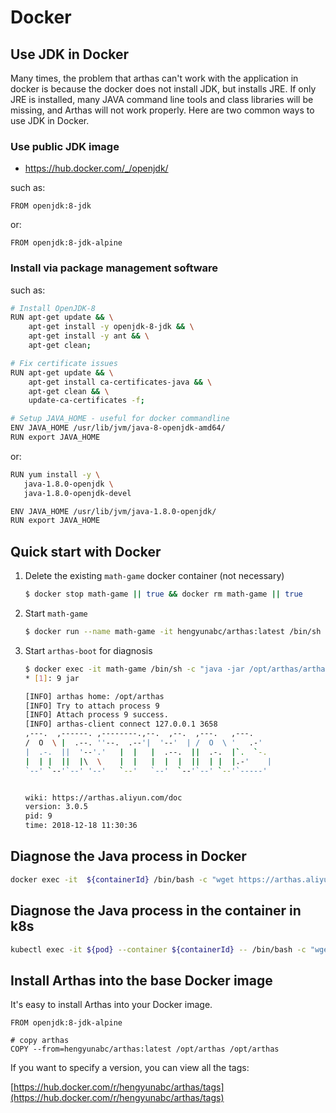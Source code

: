 Docker
===


## Use JDK in Docker

Many times, the problem that arthas can't work with the application in docker is because the docker does not install JDK, but installs JRE. If only JRE is installed, many JAVA command line tools and class libraries will be missing, and Arthas will not work properly. Here are two common ways to use JDK in Docker.

### Use public JDK image

* https://hub.docker.com/_/openjdk/

such as:

```
FROM openjdk:8-jdk
```

or:

```
FROM openjdk:8-jdk-alpine
```

### Install via package management software

such as:

```bash
# Install OpenJDK-8
RUN apt-get update && \
    apt-get install -y openjdk-8-jdk && \
    apt-get install -y ant && \
    apt-get clean;

# Fix certificate issues
RUN apt-get update && \
    apt-get install ca-certificates-java && \
    apt-get clean && \
    update-ca-certificates -f;

# Setup JAVA_HOME - useful for docker commandline
ENV JAVA_HOME /usr/lib/jvm/java-8-openjdk-amd64/
RUN export JAVA_HOME
```

or:

```bash
RUN yum install -y \
   java-1.8.0-openjdk \
   java-1.8.0-openjdk-devel

ENV JAVA_HOME /usr/lib/jvm/java-1.8.0-openjdk/
RUN export JAVA_HOME
```


## Quick start with Docker

1. Delete the existing `math-game` docker container (not necessary)

    ```sh
    $ docker stop math-game || true && docker rm math-game || true
    ```

1. Start `math-game`

    ```sh
    $ docker run --name math-game -it hengyunabc/arthas:latest /bin/sh -c "java -jar /opt/arthas/math-game.jar"
    ```

1. Start `arthas-boot` for diagnosis

    ```sh
    $ docker exec -it math-game /bin/sh -c "java -jar /opt/arthas/arthas-boot.jar"
    * [1]: 9 jar

    [INFO] arthas home: /opt/arthas
    [INFO] Try to attach process 9
    [INFO] Attach process 9 success.
    [INFO] arthas-client connect 127.0.0.1 3658
    ,---.  ,------. ,--------.,--.  ,--.  ,---.   ,---.
    /  O  \ |  .--. ''--.  .--'|  '--'  | /  O  \ '   .-'
    |  .-.  ||  '--'.'   |  |   |  .--.  ||  .-.  |`.  `-.
    |  | |  ||  |\  \    |  |   |  |  |  ||  | |  |.-'    |
    `--' `--'`--' '--'   `--'   `--'  `--'`--' `--'`-----'


    wiki: https://arthas.aliyun.com/doc
    version: 3.0.5
    pid: 9
    time: 2018-12-18 11:30:36
    ```

## Diagnose the Java process in Docker

```sh
docker exec -it  ${containerId} /bin/bash -c "wget https://arthas.aliyun.com/arthas-boot.jar && java -jar arthas-boot.jar"
```

## Diagnose the Java process in the container in k8s

```sh
kubectl exec -it ${pod} --container ${containerId} -- /bin/bash -c "wget https://arthas.aliyun.com/arthas-boot.jar && java -jar arthas-boot.jar"
```

## Install Arthas into the base Docker image

It's easy to install Arthas into your Docker image.

```
FROM openjdk:8-jdk-alpine

# copy arthas
COPY --from=hengyunabc/arthas:latest /opt/arthas /opt/arthas
```

If you want to specify a version, you can view all the tags:

[https://hub.docker.com/r/hengyunabc/arthas/tags](https://hub.docker.com/r/hengyunabc/arthas/tags)